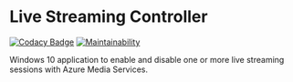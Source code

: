 # Live Streaming Controller

[![Codacy Badge](https://app.codacy.com/project/badge/Grade/a97fe1d7c0844fe8958788b6b8d7f1c1)](https://www.codacy.com/gh/literal-life-church/live-streaming-controller) [![Maintainability](https://api.codeclimate.com/v1/badges/addce49762212a89c630/maintainability)](https://codeclimate.com/github/literal-life-church/live-streaming-controller)

Windows 10 application to enable and disable one or more live streaming sessions with Azure Media Services.